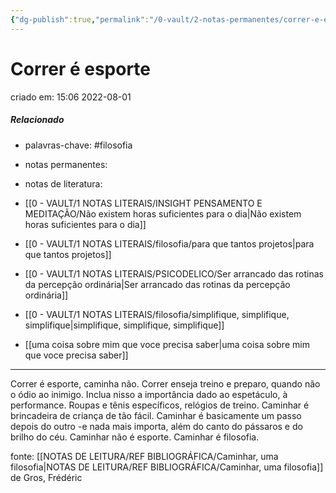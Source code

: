 ```yaml
---
{"dg-publish":true,"permalink":"/0-vault/2-notas-permanentes/correr-e-esporte/","tags":["permanente","filosofia"],"dgHomeLink":true,"dgShowLocalGraph":true,"dgShowFileTree":true,"dgEnableSearch":true,"noteIcon":""}
---
```


# Correr é esporte
criado em: 15:06 2022-08-01

##### Relacionado
- palavras-chave: #filosofia 
- notas permanentes: 
- notas de literatura: 
- [[0 - VAULT/1 NOTAS LITERAIS/INSIGHT PENSAMENTO E MEDITAÇÃO/Não existem horas suficientes para o dia\|Não existem horas suficientes para o dia]]

- [[0 - VAULT/1 NOTAS LITERAIS/filosofia/para que tantos projetos\|para que tantos projetos]]

- [[0 - VAULT/1 NOTAS LITERAIS/PSICODELICO/Ser arrancado das rotinas da percepção ordinária\|Ser arrancado das rotinas da percepção ordinária]]
- [[0 - VAULT/1 NOTAS LITERAIS/filosofia/simplifique, simplifique, simplifique\|simplifique, simplifique, simplifique]]

- [[uma coisa sobre mim que voce precisa saber\|uma coisa sobre mim que voce precisa saber]]

---
Correr é esporte, caminha não. Correr enseja treino e preparo, quando não o ódio ao inimigo.
Inclua nisso a importância dado ao espetáculo, à performance. Roupas e tênis específicos, relógios de treino. 
Caminhar é brincadeira de criança de tão fácil. Caminhar é basicamente um passo depois do outro -e nada mais importa, além do canto do pássaros e do brilho do céu.
Caminhar não é esporte.
Caminhar é filosofia.

fonte: [[NOTAS DE LEITURA/REF BIBLIOGRÁFICA/Caminhar, uma filosofia\|NOTAS DE LEITURA/REF BIBLIOGRÁFICA/Caminhar, uma filosofia]] de Gros, Frédéric